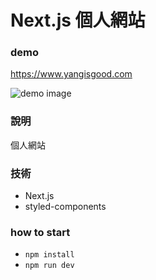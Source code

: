 # Next.js 個人網站

### demo

<a target="_blank" href="https://www.yangisgood.com">https://www.yangisgood.com</a>

![demo image](https://imgur.com/5DVQwKx.jpg)

### 說明
個人網站

### 技術
* Next.js
* styled-components

### how to start
* `npm install`
* `npm run dev`
